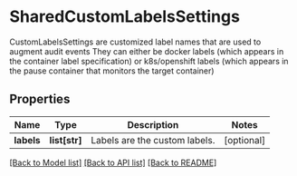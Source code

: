 # SharedCustomLabelsSettings

CustomLabelsSettings are customized label names that are used to augment audit events They can either be docker labels (which appears in the container label specification) or k8s/openshift labels (which appears in the pause container that monitors the target container)

## Properties
Name | Type | Description | Notes
------------ | ------------- | ------------- | -------------
**labels** | **list[str]** | Labels are the custom labels.  | [optional] 

[[Back to Model list]](../README.md#documentation-for-models) [[Back to API list]](../README.md#documentation-for-api-endpoints) [[Back to README]](../README.md)


